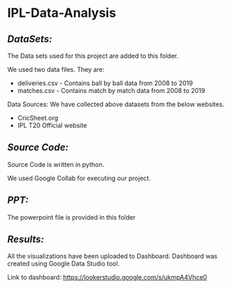 # IPL-Data-Analysis



## ***DataSets:***

The Data sets used for this project are added to this folder. 

We used two data files. They are: 
* deliveries.csv - Contains ball by ball data from 2008 to 2019
* matches.csv    - Contains match by match data from 2008 to 2019

Data Sources: We have collected above datasets from the below websites.
* CricSheet.org
* IPL T20 Official website


## ***Source Code:***

Source Code is written in python.

We used Google Collab for executing our project. 




## ***PPT:***
The powerpoint file is provided in this folder

## ***Results:***

All the visualizations have been uploaded to Dashboard.
Dashboard was created using Google Data Studio tool.

Link to dashboard: https://lookerstudio.google.com/s/ukmpA4Vhce0 


